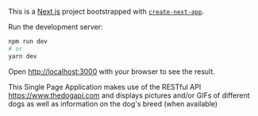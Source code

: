 This is a [Next.js](https://nextjs.org/) project bootstrapped with [`create-next-app`](https://github.com/vercel/next.js/tree/canary/packages/create-next-app).

Run the development server:

```bash
npm run dev
# or
yarn dev
```

Open [http://localhost:3000](http://localhost:3000) with your browser to see the result.

This Single Page Application makes use of the RESTful API https://www.thedogapi.com and displays pictures and/or GIFs of different dogs as well as information on the dog's breed (when available)